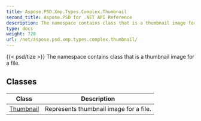 ```yaml
---
title: Aspose.PSD.Xmp.Types.Complex.Thumbnail
second_title: Aspose.PSD for .NET API Reference
description: The namespace contains class that is a thumbnail image for a file
type: docs
weight: 720
url: /net/aspose.psd.xmp.types.complex.thumbnail/
---
```

{{< psd/tize >}}
The namespace contains class that is a thumbnail image for a file.

## Classes

| Class | Description |
| --- | --- |
| [Thumbnail](./thumbnail/) | Represents thumbnail image for a file. |


